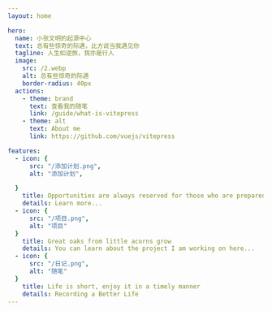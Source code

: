 ```yaml
---
layout: home

hero:
  name: 小张文明的起源中心
  text: 总有些惊奇的际遇，比方说当我遇见你
  tagline: 人生如逆旅，我亦是行人
  image:
    src: /2.webp
    alt: 总有些惊奇的际遇
    border-radius: 40px
  actions:
    - theme: brand
      text: 查看我的随笔
      link: /guide/what-is-vitepress
    - theme: alt
      text: About me
      link: https://github.com/vuejs/vitepress

features:
  - icon: {
      src: "/添加计划.png",
      alt: "添加计划",

  }
    title: Opportunities are always reserved for those who are prepared
    details: Learn more...
  - icon: {
      src: "/项目.png",
      alt: "项目"
  }
    title: Great oaks from little acorns grow
    details: You can learn about the project I am working on here...
  - icon: {
      src: "/日记.png",
      alt: "随笔"
  }
    title: Life is short, enjoy it in a timely manner
    details: Recording a Better Life
---
```

